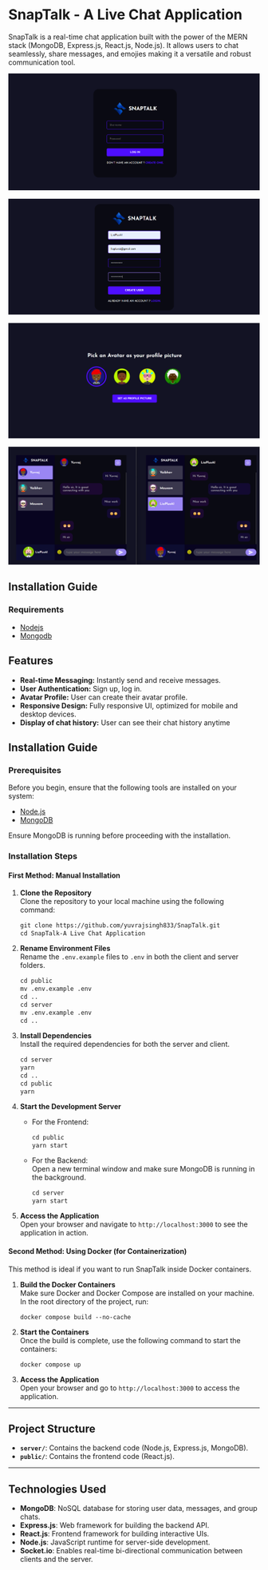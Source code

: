 
# SnapTalk - A Live Chat Application

SnapTalk is a real-time chat application built with the power of the MERN stack (MongoDB, Express.js, React.js, Node.js). It allows users to chat seamlessly, share messages, and emojies making it a versatile and robust communication tool.

![login page](./images/LogIn.png)

![Registration page](./images/Registration.png)

![Avatar Set page](./images/SetAvatarPic.png)

![Conversation page](./images/Conversation.png)


## Installation Guide

### Requirements
- [Nodejs](https://nodejs.org/en/download)
- [Mongodb](https://www.mongodb.com/docs/manual/administration/install-community/)

## Features
- **Real-time Messaging:** Instantly send and receive messages.
- **User Authentication:** Sign up, log in.
- **Avatar Profile:** User can create their avatar profile.
- **Responsive Design:** Fully responsive UI, optimized for mobile and desktop devices.
- **Display of chat history:** User can see their chat history anytime

## Installation Guide

### Prerequisites
Before you begin, ensure that the following tools are installed on your system:
- [Node.js](https://nodejs.org/en/download)
- [MongoDB](https://www.mongodb.com/docs/manual/administration/install-community/)

Ensure MongoDB is running before proceeding with the installation.

### Installation Steps

#### First Method: Manual Installation

1. **Clone the Repository**  
   Clone the repository to your local machine using the following command:
   ```shell
   git clone https://github.com/yuvrajsingh833/SnapTalk.git
   cd SnapTalk-A Live Chat Application
   ```

2. **Rename Environment Files**  
   Rename the `.env.example` files to `.env` in both the client and server folders.
   ```shell
   cd public
   mv .env.example .env
   cd ..
   cd server
   mv .env.example .env
   cd ..
   ```

3. **Install Dependencies**  
   Install the required dependencies for both the server and client.
   ```shell
   cd server
   yarn
   cd ..
   cd public
   yarn
   ```

4. **Start the Development Server**  
   - For the Frontend:
     ```shell
     cd public
     yarn start
     ```
   - For the Backend:  
     Open a new terminal window and make sure MongoDB is running in the background.
     ```shell
     cd server
     yarn start
     ```

5. **Access the Application**  
   Open your browser and navigate to `http://localhost:3000` to see the application in action.

#### Second Method: Using Docker (for Containerization)

This method is ideal if you want to run SnapTalk inside Docker containers.

1. **Build the Docker Containers**  
   Make sure Docker and Docker Compose are installed on your machine. In the root directory of the project, run:
   ```shell
   docker compose build --no-cache
   ```

2. **Start the Containers**  
   Once the build is complete, use the following command to start the containers:
   ```shell
   docker compose up
   ```

3. **Access the Application**  
   Open your browser and go to `http://localhost:3000` to access the application.

---

## Project Structure

- **`server/`**: Contains the backend code (Node.js, Express.js, MongoDB).
- **`public/`**: Contains the frontend code (React.js).

---

## Technologies Used

- **MongoDB**: NoSQL database for storing user data, messages, and group chats.
- **Express.js**: Web framework for building the backend API.
- **React.js**: Frontend framework for building interactive UIs.
- **Node.js**: JavaScript runtime for server-side development.
- **Socket.io**: Enables real-time bi-directional communication between clients and the server.

